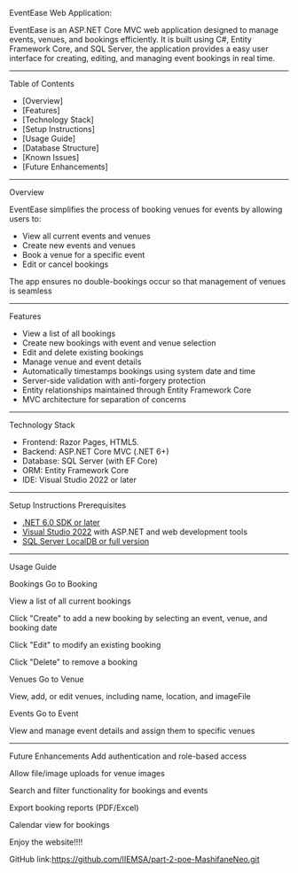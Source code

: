 EventEase Web Application:

EventEase is an ASP.NET Core MVC web application designed to manage events, venues, and bookings efficiently. It is built using C#, Entity Framework Core, and SQL Server, the application provides a easy user interface for creating, editing, and managing event bookings in real time.

---
Table of Contents

- [Overview]
- [Features]
- [Technology Stack]
- [Setup Instructions]
- [Usage Guide]
- [Database Structure]
- [Known Issues]
- [Future Enhancements]

---
Overview

EventEase simplifies the process of booking venues for events by allowing users to:

- View all current events and venues
- Create new events and venues
- Book a venue for a specific event
- Edit or cancel bookings

The app ensures no double-bookings occur so that management of venues is seamless

---
Features

-  View a list of all bookings
-  Create new bookings with event and venue selection
-  Edit and delete existing bookings
-  Manage venue and event details
-  Automatically timestamps bookings using system date and time
-  Server-side validation with anti-forgery protection
-  Entity relationships maintained through Entity Framework Core
-  MVC architecture for separation of concerns

---
Technology Stack

- Frontend: Razor Pages, HTML5.
- Backend: ASP.NET Core MVC (.NET 6+)
- Database: SQL Server (with EF Core)
- ORM: Entity Framework Core
- IDE: Visual Studio 2022 or later

---
Setup Instructions
Prerequisites

- [.NET 6.0 SDK or later](https://dotnet.microsoft.com/download)
- [Visual Studio 2022](https://visualstudio.microsoft.com/) with ASP.NET and web development tools
- [SQL Server LocalDB or full version](https://docs.microsoft.com/en-us/sql/database-engine/configure-windows/sql-server-express-localdb)

---
Usage Guide

Bookings
Go to Booking

View a list of all current bookings

Click "Create" to add a new booking by selecting an event, venue, and booking date

Click "Edit" to modify an existing booking

Click "Delete" to remove a booking

Venues
Go to Venue

View, add, or edit venues, including name, location, and imageFile

Events
Go to Event

View and manage event details and assign them to specific venues

---
Future Enhancements
Add authentication and role-based access

Allow file/image uploads for venue images

Search and filter functionality for bookings and events

Export booking reports (PDF/Excel)

Calendar view for bookings

Enjoy the website!!!!

GitHub link:https://github.com/IIEMSA/part-2-poe-MashifaneNeo.git